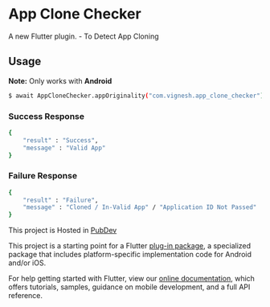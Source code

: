 # App Clone Checker

A new Flutter plugin. - To Detect App Cloning 

## Usage

**Note:** Only works with **Android**

```sh
$ await AppCloneChecker.appOriginality("com.vignesh.app_clone_checker")
```

### Success Response
```sh
{
    "result" : "Success",
    "message" : "Valid App"
}
```

### Failure Response
```sh
{
    "result" : "Failure",
    "message" : "Cloned / In-Valid App" / "Application ID Not Passed"
}
```

This project is Hosted in [PubDev](https://pub.dev/packages/app_clone_checker/)

This project is a starting point for a Flutter
[plug-in package](https://flutter.dev/developing-packages/),
a specialized package that includes platform-specific implementation code for
Android and/or iOS.

For help getting started with Flutter, view our
[online documentation](https://flutter.dev/docs), which offers tutorials,
samples, guidance on mobile development, and a full API reference.

